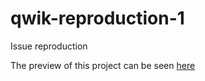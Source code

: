 # qwik-reproduction-1
Issue reproduction

The preview of this project can be seen [here](https://qwik-reproduction-1.pages.dev/)
